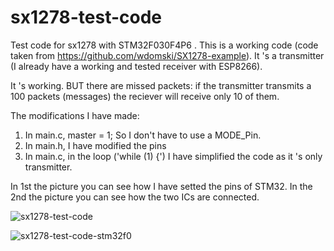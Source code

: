 # sx1278-test-code
Test code for sx1278 with STM32F030F4P6 .
This is a working code (code taken from https://github.com/wdomski/SX1278-example).
It 's a transmitter (I already have a working and tested receiver with ESP8266).

It 's working. BUT there are missed packets: if the transmitter transmits a 100 packets (messages) the reciever will receive only 10 of them.

The modifications I have made:
1. In main.c, master = 1; So I don't have to use a MODE_Pin.
2. In main.h, I have modified the pins
3. In main.c, in the loop ('while (1) {') I have simplified the code as it 's only transmitter.


In 1st the picture you can see how I have setted the pins of STM32. 
In the 2nd the picture you can see how the two ICs are connected.

![sx1278-test-code](https://user-images.githubusercontent.com/6674193/72550890-66dc7900-389c-11ea-9fcd-241da2b11519.png)


![sx1278-test-code-stm32f0](https://user-images.githubusercontent.com/6674193/72552646-fdf70000-389f-11ea-95fa-264ffa0d08ff.png)
